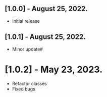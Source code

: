 ## [1.0.0] - August 25, 2022.
* Initial release

## [1.0.1] - August 25, 2022.
* Minor update#

# [1.0.2] - May 23, 2023.
* Refactor classes
* Fixed bugs

